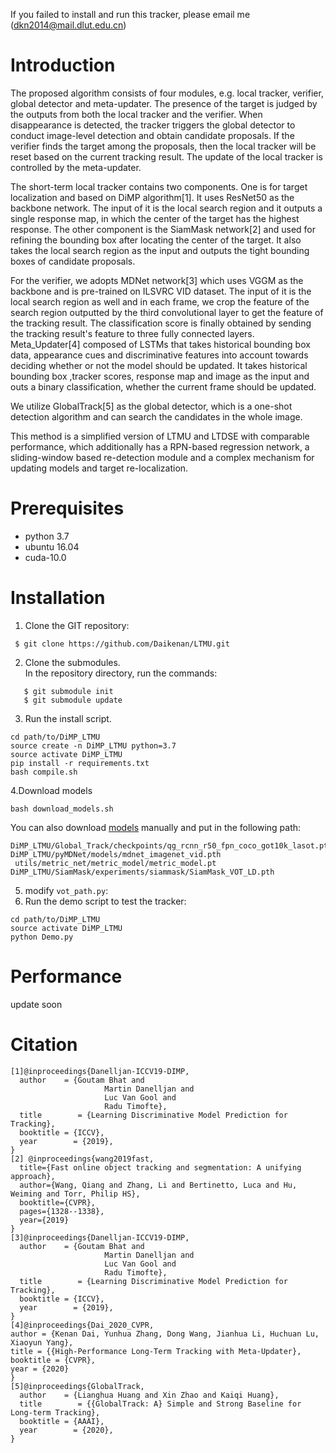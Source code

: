 
If you failed to install and run this tracker, please email me (<dkn2014@mail.dlut.edu.cn>)

# Introduction

The proposed algorithm consists of four modules, e.g. local tracker, verifier, global detector and meta-updater. The presence of the target is judged by the outputs from both the local tracker and the verifier. When disappearance is detected, the tracker triggers the global detector to conduct image-level detection and obtain candidate proposals. If the verifier finds the target among the proposals, then the local tracker will be reset based on the current tracking result. The update of the local tracker is controlled by the meta-updater.

The short-term local tracker contains two components. One is for target localization and based on DiMP algorithm[1]. It uses ResNet50 as the backbone network. The input of it is the local search region and it outputs a single response map, in which the center of the target has the highest response. The other component is the SiamMask network[2] and used for refining the bounding box after locating the center of the target. It also takes the local search region as the input and outputs the tight bounding boxes of candidate proposals. 

For the verifier, we adopts MDNet network[3] which uses VGGM as the backbone and is pre-trained on ILSVRC VID dataset. The input of it is the local search region as well and in each frame, we crop the feature of the search region outputted by the third convolutional layer to get the feature of the tracking result. The classification score is finally obtained by sending the tracking result's feature to three fully connected layers.
Meta_Updater[4] composed of LSTMs that takes historical bounding box data, appearance cues and discriminative features into account towards deciding whether or not the model should be updated. It takes historical bounding box ,tracker scores, response map and image as the input and outs a binary classification, whether the current frame should be updated. 

We utilize GlobalTrack[5] as the global detector, which is a one-shot detection algorithm and can search the candidates in the whole image.

This method is a simplified version of LTMU and LTDSE with comparable performance, which additionally has a RPN-based regression network, a sliding-window based re-detection module and a complex mechanism for updating models and target re-localization.

# Prerequisites

* python 3.7
* ubuntu 16.04
* cuda-10.0

# Installation
1. Clone the GIT repository:
```
 $ git clone https://github.com/Daikenan/LTMU.git
```
2. Clone the submodules.  
   In the repository directory, run the commands:
```
   $ git submodule init  
   $ git submodule update
```
3. Run the install script. 
```
cd path/to/DiMP_LTMU
source create -n DiMP_LTMU python=3.7
source activate DiMP_LTMU
pip install -r requirements.txt
bash compile.sh
```
4.Download models
```
bash download_models.sh
```
You can also download [models](https://drive.google.com/open?id=1_IOhsY4SJPQvEhbPP1sttGHpn81vfjIW) manually and put in the following path:
```
DiMP_LTMU/Global_Track/checkpoints/qg_rcnn_r50_fpn_coco_got10k_lasot.pth
DiMP_LTMU/pyMDNet/models/mdnet_imagenet_vid.pth
 utils/metric_net/metric_model/metric_model.pt
DiMP_LTMU/SiamMask/experiments/siammask/SiamMask_VOT_LD.pth
```
5. modify ``vot_path.py``:
6. Run the demo script to test the tracker:
```
cd path/to/DiMP_LTMU
source activate DiMP_LTMU
python Demo.py
```
# Performance
update soon
# Citation
```
[1]@inproceedings{Danelljan-ICCV19-DIMP,
  author    = {Goutam Bhat and
                     Martin Danelljan and
                     Luc Van Gool and
                     Radu Timofte},
  title        = {Learning Discriminative Model Prediction for Tracking},
  booktitle = {ICCV},
  year        = {2019},
}
[2] @inproceedings{wang2019fast,
  title={Fast online object tracking and segmentation: A unifying approach},
  author={Wang, Qiang and Zhang, Li and Bertinetto, Luca and Hu, Weiming and Torr, Philip HS},
  booktitle={CVPR},
  pages={1328--1338},
  year={2019}
}
[3]@inproceedings{Danelljan-ICCV19-DIMP,
  author    = {Goutam Bhat and
                     Martin Danelljan and
                     Luc Van Gool and
                     Radu Timofte},
  title        = {Learning Discriminative Model Prediction for Tracking},
  booktitle = {ICCV},
  year        = {2019},
}
[4]@inproceedings{Dai_2020_CVPR,
author = {Kenan Dai, Yunhua Zhang, Dong Wang, Jianhua Li, Huchuan Lu, Xiaoyun Yang},
title = {{High-Performance Long-Term Tracking with Meta-Updater},
booktitle = {CVPR},
year = {2020}
}
[5]@inproceedings{GlobalTrack,
  author    = {Lianghua Huang and Xin Zhao and Kaiqi Huang},
  title        = {{GlobalTrack: A} Simple and Strong Baseline for Long-term Tracking},
  booktitle = {AAAI},
  year        = {2020},
}
```

